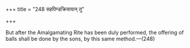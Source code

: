 +++
title = "248 सहपिण्डक्रियायान् तु"

+++

But after the Amalgamating Rite has been duly performed, the offering of balls shall be done by the sons, by this same method.—(248)